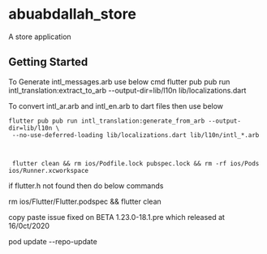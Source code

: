 # abuabdallah_store

A store application

## Getting Started

To Generate intl_messages.arb use below cmd
    flutter pub pub run intl_translation:extract_to_arb --output-dir=lib/l10n lib/localizations.dart



To convert intl_ar.arb and intl_en.arb to dart files then use below

    flutter pub pub run intl_translation:generate_from_arb --output-dir=lib/l10n \
     --no-use-deferred-loading lib/localizations.dart lib/l10n/intl_*.arb



     flutter clean && rm ios/Podfile.lock pubspec.lock && rm -rf ios/Pods ios/Runner.xcworkspace

if flutter.h not found then do below commands

rm ios/Flutter/Flutter.podspec && flutter clean




copy paste issue fixed on BETA 1.23.0-18.1.pre which released at  16/0ct/2020


 pod update --repo-update